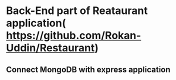 # Back-End part of Reataurant application( https://github.com/Rokan-Uddin/Restaurant)
## Connect MongoDB with express application
